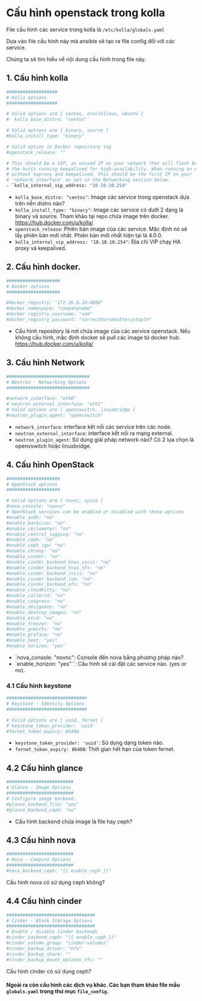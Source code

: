# Cấu hình openstack trong kolla
File cấu hình các service trong kolla là `/etc/kolla/globals.yaml`

Dựa vào file cấu hình này mà ansible sẽ tạo ra file config đối với các service.

Chúng ta sẽ tìm hiểu về nội dung cấu hình trong file này.


## 1. Cấu hình kolla
```sh
###################
# Kolla options
###################

# Valid options are [ centos, oraclelinux, ubuntu ]
#- kolla_base_distro: "centos"`

# Valid options are [ binary, source ]
#kolla_install_type: "binary"

# Valid option is Docker repository tag
#openstack_release: ""

# This should be a VIP, an unused IP on your network that will float between
# the hosts running keepalived for high-availability. When running an All-In-One
# without haproxy and keepalived, this should be the first IP on your
# 'network_interface' as set in the Networking section below.
- `kolla_internal_vip_address: "10.10.10.254"
```

- `kolla_base_distro: "centos"`: Image các service trong openstack dựa trên nền distro nào?
- `kolla_install_type: "binary"`: Image các service có dưới 2 dạng là binary và source. Tham khảo tại repo chứa image trên docker. https://hub.docker.com/u/kolla/
- `openstack_release`: Phiên bản image của các service. Mặc định nó sẽ lấy phiên bản mới nhất. Phiên bản mới nhất hiện tại là 4.0.0.
- `kolla_internal_vip_address: "10.10.10.254"`: Địa chỉ VIP chạy HA proxy và keepalived.

## 2. Cấu hình docker.

```sh
####################
# Docker options
####################

#docker_registry: "172.16.0.10:4000"
#docker_namespace: "companyname"
#docker_registry_username: "sam"
#docker_registry_password: "correcthorsebatterystaple"
```

- Cấu hình repository là nơi chứa image của các service openstack. Nếu không cấu hình, mặc định docker sẽ pull các image từ docker hub. https://hub.docker.com/u/kolla/

## 3. Cấu hình Network
```sh
###############################
# Neutron - Networking Options
###############################

#network_interface: "eth0"
#`neutron_external_interface: "eth1"
# Valid options are [ openvswitch, linuxbridge ]
#neutron_plugin_agent: "openvswitch"
```

- `network_interface`: interface kết nối các service trên các node.
- `neutron_external_interface`: interface kết nối ra mạng external.
- `neutron_plugin_agent`: Sử dụng giải pháp network nào? Có 2 lựa chọn là openvswitch hoặc linuxbridge.

## 4. Cấu hình OpenStack
```sh
####################
# OpenStack options
####################

# Valid options are [ novnc, spice ]
#nova_console: "novnc"
# OpenStack services can be enabled or disabled with these options
#enable_aodh: "no"
#enable_barbican: "no"
#enable_ceilometer: "no"
#enable_central_logging: "no"
#enable_ceph: "no"
#enable_ceph_rgw: "no"
#enable_chrony: "no"
#enable_cinder: "no"
#enable_cinder_backend_hnas_iscsi: "no"
#enable_cinder_backend_hnas_nfs: "no"
#enable_cinder_backend_iscsi: "no"
#enable_cinder_backend_lvm: "no"
#enable_cinder_backend_nfs: "no"
#enable_cloudkitty: "no"
#enable_collectd: "no"
#enable_congress: "no"
#enable_designate: "no"
#enable_destroy_images: "no"
#enable_etcd: "no"
#enable_freezer: "no"
#enable_gnocchi: "no"
#enable_grafana: "no"
#enable_heat: "yes"
#enable_horizon: "yes"
```

- `nova_console: "novnc": Console đến nova bằng phương pháp nào?
- `enable_horizon: "yes"``: Cấu hình sẽ cài đặt các service nào. (yes or no).

### 4.1 Cấu hình keystone
```sh
##############################
# Keystone - Identity Options
##############################

# Valid options are [ uuid, fernet ]
#`keystone_token_provider: 'uuid'`
#fernet_token_expiry: 86400
```

- `keystone_token_provider: 'uuid'`: Sử dụng dạng token nào.
- `fernet_token_expiry: 86400`: Thời gian hết hạn của token fernet.

## 4.2 Cấu hình glance
```sh
#########################
# Glance - Image Options
#########################
# Configure image backend.
#glance_backend_file: "yes"
#glance_backend_ceph: "no"
```

- Cấu hình backend chứa image là file hay ceph?

## 4.3 Cấu hình nova

```sh
#########################
# Nova - Compute Options
#########################
#nova_backend_ceph: "{{ enable_ceph }}"
```

Cấu hình nova có sử dụng ceph không?

## 4.4 Cấu hình cinder
```sh
#################################
# Cinder - Block Storage Options
#################################
# Enable / disable Cinder backends
#cinder_backend_ceph: "{{ enable_ceph }}"
#cinder_volume_group: "cinder-volumes"
#cinder_backup_driver: "nfs"
#cinder_backup_share: ""
#cinder_backup_mount_options_nfs: ""
```

Cấu hình cinder có sử dụng ceph?

#### Ngoài ra còn cấu hình các dịch vụ khác. Các bạn tham khảo file mẫu `globals.yaml` trong thư mục `file_config`.